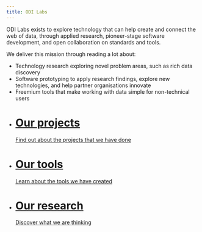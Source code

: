 ```yaml
---
title: ODI Labs
---
```


ODI Labs exists to explore technology that can help create and connect the web of data, through applied research, pioneer-stage software development, and open collaboration on standards and tools.

We deliver this mission through reading a lot about:

  * Technology research exploring novel problem areas, such as rich data discovery
  * Software prototyping to apply research findings, explore new technologies, and help partner organisations innovate
  * Freemium tools that make working with data simple for non-technical users

<div class="container">
<div class="row">
<ul class="grid effect-2" id="grid2">
<li class="home-module shown">
<div class="module module-light module-colour-3">
<a href="/projects">
<h1 class="module-heading">Our projects</h1>
<p class="module-subheading">Find out about the projects that we have done</p>
</a>
</div>
</li>
<li class="home-module shown">
<div class="module module-light module-colour-8">
<a href="/tools">
<h1 class="module-heading">Our tools</h1>
<p class="module-subheading">Learn about the tools we have created</p>
</a>
</div>
</li>
<li class="home-module shown">
<div class="module module-light module-colour-11">
<a href="/research">
<h1 class="module-heading">Our research</h1>
<p class="module-subheading">Discover what we are thinking</p>
</a>
</div>
</li>
</ul>
</div>
</div>
